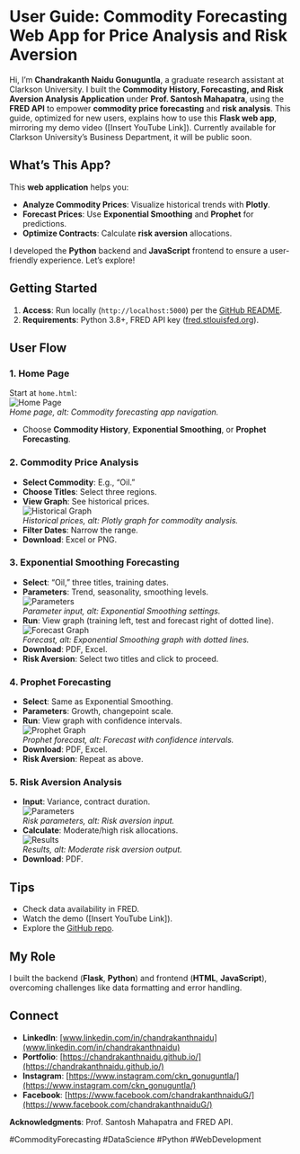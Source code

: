 # User Guide: Commodity Forecasting Web App for Price Analysis and Risk Aversion

Hi, I’m **Chandrakanth Naidu Gonuguntla**, a graduate research assistant at Clarkson University. I built the **Commodity History, Forecasting, and Risk Aversion Analysis Application** under **Prof. Santosh Mahapatra**, using the **FRED API** to empower **commodity price forecasting** and **risk analysis**. This guide, optimized for new users, explains how to use this **Flask web app**, mirroring my demo video ([Insert YouTube Link]). Currently available for Clarkson University’s Business Department, it will be public soon.

## What’s This App?

This **web application** helps you:
- **Analyze Commodity Prices**: Visualize historical trends with **Plotly**.
- **Forecast Prices**: Use **Exponential Smoothing** and **Prophet** for predictions.
- **Optimize Contracts**: Calculate **risk aversion** allocations.

I developed the **Python** backend and **JavaScript** frontend to ensure a user-friendly experience. Let’s explore!

## Getting Started

1. **Access**: Run locally (`http://localhost:5000`) per the [GitHub README](https://github.com/chandrakanthnaidu/commodity-forecasting-project).
2. **Requirements**: Python 3.8+, FRED API key ([fred.stlouisfed.org](https://fred.stlouisfed.org/)).

## User Flow

### 1. Home Page
Start at `home.html`:  
![Home Page](images/home.png)  
*Home page, alt: Commodity forecasting app navigation.*

- Choose **Commodity History**, **Exponential Smoothing**, or **Prophet Forecasting**.

### 2. Commodity Price Analysis
- **Select Commodity**: E.g., “Oil.”
- **Choose Titles**: Select three regions.
- **View Graph**: See historical prices.  
  ![Historical Graph](images/cpa_graph.png)  
  *Historical prices, alt: Plotly graph for commodity analysis.*
- **Filter Dates**: Narrow the range.
- **Download**: Excel or PNG.

### 3. Exponential Smoothing Forecasting
- **Select**: “Oil,” three titles, training dates.
- **Parameters**: Trend, seasonality, smoothing levels.  
  ![Parameters](images/esf_params.png)  
  *Parameter input, alt: Exponential Smoothing settings.*
- **Run**: View graph (training left, test and forecast right of dotted line).  
  ![Forecast Graph](images/esf_graph.png)  
  *Forecast, alt: Exponential Smoothing graph with dotted lines.*
- **Download**: PDF, Excel.
- **Risk Aversion**: Select two titles and click to proceed.

### 4. Prophet Forecasting
- **Select**: Same as Exponential Smoothing.
- **Parameters**: Growth, changepoint scale.
- **Run**: View graph with confidence intervals.  
  ![Prophet Graph](images/prophet_graph.png)  
  *Prophet forecast, alt: Forecast with confidence intervals.*
- **Download**: PDF, Excel.
- **Risk Aversion**: Repeat as above.


### 5. Risk Aversion Analysis
- **Input**: Variance, contract duration.  
  ![Parameters](images/pcp_params.png)  
  *Risk parameters, alt: Risk aversion input.*
- **Calculate**: Moderate/high risk allocations.  
  ![Results](images/pcp_mra.png)  
  *Results, alt: Moderate risk aversion output.*
- **Download**: PDF.



## Tips
- Check data availability in FRED.
- Watch the demo ([Insert YouTube Link]).
- Explore the [GitHub repo](https://github.com/chandrakanthnaidu).

## My Role
I built the backend (**Flask**, **Python**) and frontend (**HTML**, **JavaScript**), overcoming challenges like data formatting and error handling.

## Connect
- **LinkedIn**: [www.linkedin.com/in/chandrakanthnaidu](www.linkedin.com/in/chandrakanthnaidu)
- **Portfolio**: [https://chandrakanthnaidu.github.io/](https://chandrakanthnaidu.github.io/)
- **Instagram**: [https://www.instagram.com/ckn_gonuguntla/](https://www.instagram.com/ckn_gonuguntla/)
- **Facebook**: [https://www.facebook.com/chandrakanthnaiduG/](https://www.facebook.com/chandrakanthnaiduG/)

**Acknowledgments**: Prof. Santosh Mahapatra and FRED API.

#CommodityForecasting #DataScience #Python #WebDevelopment
